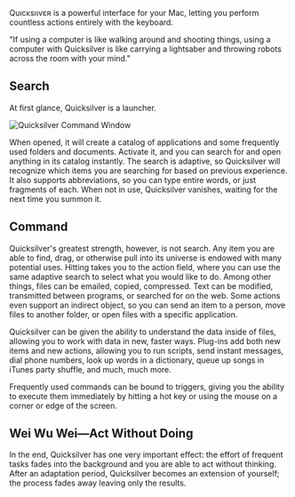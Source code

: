 Quıcĸsıɩⅴεʀ is a powerful interface for your Mac, letting you perform
countless actions entirely with the keyboard.

"If using a computer is like walking around and shooting things, using a
computer with Quicksilver is like carrying a lightsaber and throwing
robots across the room with your mind."

## Search

At first glance, Quicksilver is a launcher.

![Quicksilver Command
Window](images/Quicksilver_splash.png "Quicksilver Command Window")

When opened, it will create a catalog of applications and some
frequently used folders and documents. Activate it, and you can search
for and open anything in its catalog instantly. The search is adaptive,
so Quicksilver will recognize which items you are searching for based on
previous experience. It also supports abbreviations, so you can type
entire words, or just fragments of each. When not in use, Quicksilver
vanishes, waiting for the next time you summon it.

## Command

Quicksilver's greatest strength, however, is not search. Any item you
are able to find, drag, or otherwise pull into its universe is endowed
with many potential uses. Hitting <tab> takes you to the action field,
where you can use the same adaptive search to select what you would like
to do. Among other things, files can be emailed, copied, compressed.
Text can be modified, transmitted between programs, or searched for on
the web. Some actions even support an indirect object, so you can send
an item to a person, move files to another folder, or open files with a
specific application.

Quicksilver can be given the ability to understand the data inside of
files, allowing you to work with data in new, faster ways. Plug-ins add
both new items and new actions, allowing you to run scripts, send
instant messages, dial phone numbers, look up words in a dictionary,
queue up songs in iTunes party shuffle, and much, much more.

Frequently used commands can be bound to triggers, giving you the
ability to execute them immediately by hitting a hot key or using the
mouse on a corner or edge of the screen.

## Wei Wu Wei—Act Without Doing

In the end, Quicksilver has one very important effect: the effort of
frequent tasks fades into the background and you are able to act without
thinking. After an adaptation period, Quicksilver becomes an extension
of yourself; the process fades away leaving only the results.